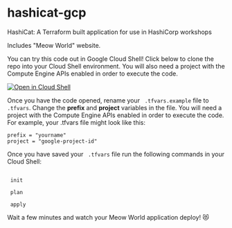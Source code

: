 # hashicat-gcp
HashiCat: A Terraform built application for use in HashiCorp workshops

Includes "Meow World" website.

You can try this code out in Google Cloud Shell! Click below to clone the repo into your Cloud Shell environment. You will also need a project with the Compute Engine APIs enabled in order to execute the 
 code.

[![Open in Cloud Shell](https://gstatic.com/cloudssh/images/open-btn.svg)](https://ssh.cloud.google.com/cloudshell/editor?cloudshell_git_repo=https://github.com/hashicorp/hashicat-gcp.git&cloudshell_tutorial=walkthrough.md)

Once you have the code opened, rename your `
.tfvars.example` file to `
.tfvars`. Change the **prefix** and **project** variables in the file. You will need a project with the Compute Engine APIs enabled in order to execute the 
 code. For example, your 
.tfvars file might look like this:

```
prefix = "yourname"
project = "google-project-id"
```

Once you have saved your `
.tfvars` file run the following commands in your Cloud Shell:

```

 init

 plan

 apply
```

Wait a few minutes and watch your Meow World application deploy! 😻
